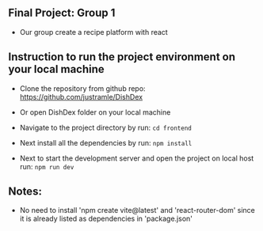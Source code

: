 ## Final Project: Group 1
- Our group create a recipe platform with react

## Instruction to run the project environment on your local machine
- Clone the repository from github repo: https://github.com/justramle/DishDex
  
- Or open DishDex folder on your local machine
  
- Navigate to the project directory by run:
 `cd frontend`

- Next install all the dependencies by run:
`npm install`

- Next to start the development server and open the project on local host run:
`npm run dev`

## Notes:
- No need to install 'npm create vite@latest' and 'react-router-dom' since it is already listed as dependencies in 'package.json'
